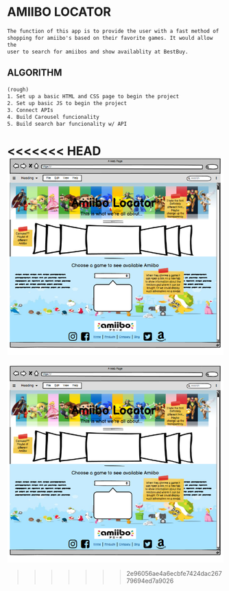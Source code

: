 # AMIIBO LOCATOR
```
The function of this app is to provide the user with a fast method of 
shopping for amiibo's based on their favorite games. It would allow the 
user to search for amiibos and show availablity at BestBuy.

```
## ALGORITHM 
```
(rough)
1. Set up a basic HTML and CSS page to begin the project
2. Set up basic JS to begin the project
3. Connect APIs 
4. Build Carousel funcionality
5. Build search bar funcionality w/ API
```
<<<<<<< HEAD
![wireFrame](./wireFrame.png)
=======
![wireFrame](./images/wireFrame.png)

>>>>>>> 2e96056ae4a6ecbfe7424dac26779694ed7a9026
